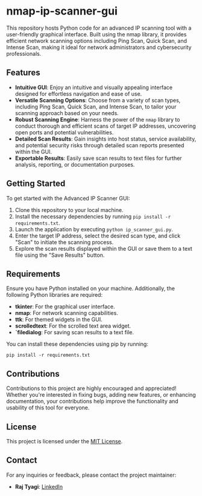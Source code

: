 # nmap-ip-scanner-gui 
This repository hosts Python code for an advanced IP scanning tool with a user-friendly graphical interface. Built using the nmap library, it provides efficient network scanning options including Ping Scan, Quick Scan, and Intense Scan, making it ideal for network administrators and cybersecurity professionals.
  
   
## Features
 
- **Intuitive GUI**: Enjoy an intuitive and visually appealing interface designed for effortless navigation and ease of use.
- **Versatile Scanning Options**: Choose from a variety of scan types, including Ping Scan, Quick Scan, and Intense Scan, to tailor your scanning approach based on your needs.
- **Robust Scanning Engine**: Harness the power of the `nmap` library to conduct thorough and efficient scans of target IP addresses, uncovering open ports and potential vulnerabilities.
- **Detailed Scan Results**: Gain insights into host status, service availability, and potential security risks through detailed scan reports presented within the GUI.
- **Exportable Results**: Easily save scan results to text files for further analysis, reporting, or documentation purposes.

## Getting Started

To get started with the Advanced IP Scanner GUI:

1. Clone this repository to your local machine.
2. Install the necessary dependencies by running `pip install -r requirements.txt`.
3. Launch the application by executing `python ip_scanner_gui.py`.
4. Enter the target IP address, select the desired scan type, and click "Scan" to initiate the scanning process.
5. Explore the scan results displayed within the GUI or save them to a text file using the "Save Results" button.

## Requirements

Ensure you have Python installed on your machine. Additionally, the following Python libraries are required:

- **tkinter**: For the graphical user interface.
- **nmap**: For network scanning capabilities.
- **ttk**: For themed widgets in the GUI.
- **scrolledtext**: For the scrolled text area widget.
- **`filedialog**: For saving scan results to a text file.

You can install these dependencies using pip by running:

```
pip install -r requirements.txt
```

## Contributions

Contributions to this project are highly encouraged and appreciated! Whether you're interested in fixing bugs, adding new features, or enhancing documentation, your contributions help improve the functionality and usability of this tool for everyone. 

## License

This project is licensed under the [MIT License](LICENSE).

## Contact

For any inquiries or feedback, please contact the project maintainer:

- **Raj Tyagi**: [LinkedIn](https://www.linkedin.com/in/raj-tyagi-83765b21b/) 


